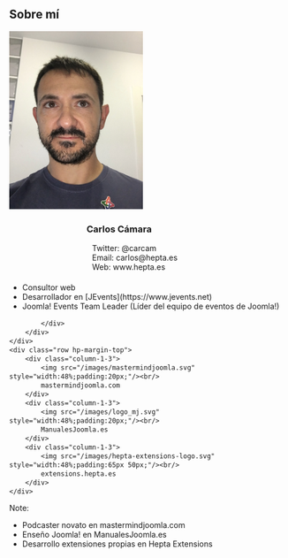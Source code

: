 ## Sobre mí
<div class="small-font">
    <div class="row">
        <div class="column-1-2">
            <img src="/images/yo.jpg" alt="Carlos cámara con la Alhambra de fondo en el JDay Granada 2016" style="width:48%;"/>
        </div>
        <div class="column-1-2">
            <h3 style="text-align: left; margin-left: 140px;">Carlos Cámara</h3>
            <div style="text-align: left; margin-left: 150px;margin-bottom: 20px;">
            Twitter: @carcam<br/>
            Email: carlos@hepta.es<br/>
			Web: www.hepta.es
            </div>
            <ul style="">
                <li>Consultor web</li>
                <li>Desarrollador en [JEvents](https://www.jevents.net)</li>
                <li>Joomla! Events Team Leader (Líder del equipo de eventos de Joomla!)</li>
            </ul>
            <div class="hp-margin-top">

            </div>
        </div>
    </div>
    <div class="row hp-margin-top">
        <div class="column-1-3">
            <img src="/images/mastermindjoomla.svg" style="width:48%;padding:20px;"/><br/>
            mastermindjoomla.com
        </div>
        <div class="column-1-3">
            <img src="/images/logo_mj.svg" style="width:48%;padding:20px;"/><br/>
            ManualesJoomla.es
        </div>
        <div class="column-1-3">
            <img src="/images/hepta-extensions-logo.svg" style="width:48%;padding:65px 50px;"/><br/>
            extensions.hepta.es
        </div>
    </div>
</div>

Note:
* Podcaster novato en mastermindjoomla.com
* Enseño Joomla! en ManualesJoomla.es
* Desarrollo extensiones propias en Hepta Extensions
